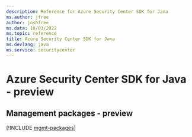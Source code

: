 ```yaml
---
description: Reference for Azure Security Center SDK for Java
ms.author: jfree
author: joshfree
ms.data: 10/03/2022
ms.topic: reference
title: Azure Security Center SDK for Java
ms.devlang: java
ms.service: securitycenter
---
```

# Azure Security Center SDK for Java - preview

## Management packages - preview
[!INCLUDE [mgmt-packages](security-center-mgmt-index.md)]